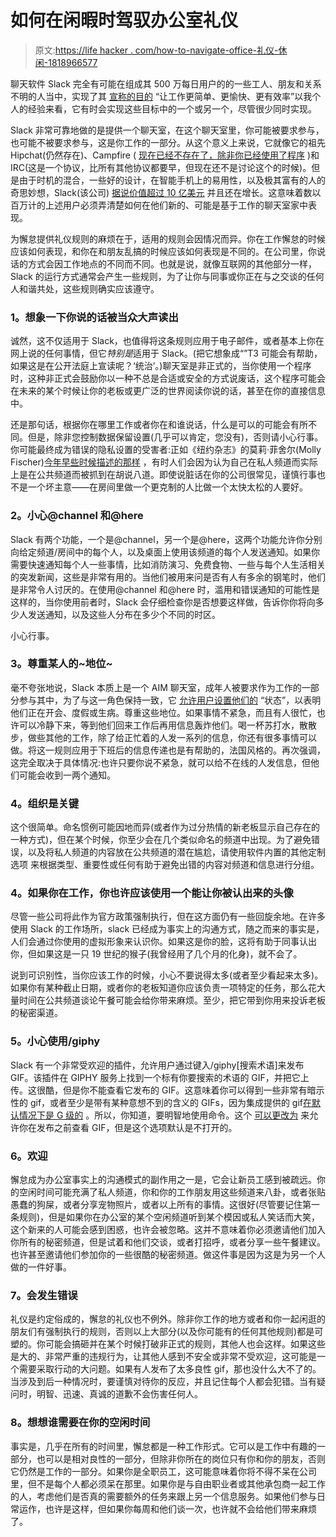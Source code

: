 # 如何在闲暇时驾驭办公室礼仪

> 原文:[https://life hacker . com/how-to-navigate-office-礼仪-休闲-1818966577](https://lifehacker.com/how-to-navigate-office-etiquette-on-slack-1818966577)

聊天软件 Slack 完全有可能在组成其 500 万每日用户的的一些工人、朋友和关系不明的人当中，实现了其 [宣称的目的](https://slack.com/about) “让工作更简单、更愉快、更有效率”以我个人的经验来看，它有时会实现这些目标中的一个或另一个，尽管很少同时实现。

Slack 非常可靠地做的是提供一个聊天室，在这个聊天室里，你可能被要求参与，也可能不被要求参与，这是你工作的一部分。从这个意义上来说，它就像它的祖先 Hipchat(仍然存在)、Campfire ( [现在已经不存在了，除非你已经使用了程序](https://basecamp.com/retired/campfire) )和 IRC(这是一个协议，比所有其他协议都要早，但现在还不是讨论这个的时候)。但是由于时机的混合，一些好的设计，在智能手机上的易用性，以及极其富有的人的奇思妙想，Slack(该公司) [据说价值超过 10 亿美元](https://www.crunchbase.com/organization/slack#/entity) 并且还在增长。这意味着数以百万计的上述用户必须弄清楚如何在他们新的、可能是基于工作的聊天室家中表现。

为懈怠提供礼仪规则的麻烦在于，适用的规则会因情况而异。你在工作懈怠的时候应该如何表现，和你在和朋友乱搞的时候应该如何表现是不同的。在公司里，你说话的方式会因工作地点的不同而不同。也就是说，就像互联网的其他部分一样，Slack 的运行方式通常会产生一些规则，为了让你与同事或你正在与之交谈的任何人和谐共处，这些规则确实应该遵守。

### **1。想象一下你说的话被当众大声读出**

诚然，这不仅适用于 Slack，也值得将这条规则应用于电子邮件，或者基本上你在网上说的任何事情，但它*特别是*适用于 Slack。(把它想象成“”T3 可能会有帮助，如果这是在公开法庭上宣读呢？‘统治’。)聊天室是非正式的，当你使用一个程序时，这种非正式会鼓励你以一种不总是合适或安全的方式说废话，这个程序可能会在未来的某个时候让你的老板或更广泛的世界阅读你说的话，甚至在你的直接信息中。

还是那句话，根据你在哪里工作或者你在和谁说话，什么是可以的可能会有所不同。但是，除非您控制数据保留设置(几乎可以肯定，您没有)，否则请小心行事。你可能最终成为错误的隐私设置的受害者:正如《纽约杂志》的莫莉·菲舍尔(Molly Fischer)[今年早些时候描述的那样](http://nymag.com/selectall/2017/05/what-has-slack-done-to-the-office.html) ，有时人们会因为认为自己在私人频道而实际上是在公共频道而被抓到在胡说八道。即使说脏话在你的公司很常见，谨慎行事也不是一个坏主意——在房间里做一个更克制的人比做一个太快太松的人要好。

### **2。小心@channel 和@here**

Slack 有两个功能，一个是@channel，另一个是@here，这两个功能允许你分别向给定频道/房间中的每个人，以及桌面上使用该频道的每个人发送通知。如果你需要快速通知每个人一些事情，比如消防演习、免费食物、一些与每个人生活相关的突发新闻，这些是非常有用的。当他们被用来问是否有人有多余的钢笔时，他们是非常令人讨厌的。在使用@channel 和@here 时，滥用和错误通知的可能性是这样的，当你使用前者时，Slack 会仔细检查你是否想要这样做，告诉你你将向多少人发送通知，以及这些人分布在多少个不同的时区。

小心行事。

### **3。尊重某人的~地位~**

毫不夸张地说，Slack 本质上是一个 AIM 聊天室，成年人被要求作为工作的一部分参与其中，为了与这一角色保持一致，它 [允许用户设置他们的](https://get.slack.help/hc/en-us/articles/201864558-Set-your-Slack-status-and-availability) “状态”，以表明他们正在开会、度假或生病。尊重这些地位。如果事情不紧急，而且有人很忙，也许可以冷静下来，等到他们回来工作后再用信息轰炸他们。喝一杯苏打水，散散步，做些其他的工作，除了给正忙着的人发一系列的信息，你还有很多事情可以做。将这一规则应用于下班后的信息传递也是有帮助的，法国风格的。再次强调，这完全取决于具体情况:也许只要你说不紧急，就可以给不在线的人发信息，但他们可能会收到一两个通知。

### **4。组织是关键**

这个很简单。命名惯例可能因地而异(或者作为过分热情的新老板显示自己存在的一种方式)，但在某个时候，你至少会在几个类似命名的频道中出现。为了避免错误，以及将私人频道的内容放在公共频道的潜在尴尬，请使用软件内置的其他定制选项 来根据类型、重要性或任何有助于避免出错的内容对频道和信息进行分组。

### **4。如果你在工作，你也许应该使用一个能让你被认出来的头像**

尽管一些公司将此作为官方政策强制执行，但在这方面仍有一些回旋余地。在许多使用 Slack 的工作场所，slack 已经成为事实上的沟通方式，随之而来的事实是，人们会通过你使用的虚拟形象来认识你。如果这是你的脸，这将有助于同事认出你，但如果这是一只 19 世纪的猴子(我曾经用了几个月的化身)，就不会了。

说到可识别性，当你应该工作的时候，小心不要说得太多(或者至少看起来太多)。如果你有某种截止日期，或者你的老板知道你应该负责一项特定的任务，那么花大量时间在公共频道谈论午餐可能会给你带来麻烦。至少，把它带到你用来投诉老板的秘密渠道。

### **5。小心使用/giphy**

Slack 有一个非常受欢迎的插件，允许用户通过键入/giphy[搜索术语]来发布 GIF。该插件在 GIPHY 服务上找到一个标有你要搜索的术语的 GIF，并把它上传。这很酷，但是你不能查看它发布的 GIF。这意味着你可以得到一些非常有暗示性的 gif，或者至少是带有某种意想不到的含义的 GIFs，因为集成提供的 gif[在默认情况下是 G 级的](https://get.slack.help/hc/en-us/articles/204714258-Add-Giphy-to-Slack#previews) 。所以，你知道，要明智地使用命令。这个 [可以更改为](https://mspoweruser.com/slack-finally-lets-preview-gif-sending/) 来允许你在发布之前查看 GIF，但是这个选项默认是不打开的。

### **6。欢迎**

懈怠成为办公室事实上的沟通模式的副作用之一是，它会让新员工感到被疏远。你的空闲时间可能充满了私人频道，你和你的工作朋友用这些频道来八卦，或者张贴愚蠢的狗屎，或者分享宠物照片，或者以上所有的事情。这很好(尽管要记住第一条规则)，但是如果你在办公室的某个空闲频道听到某个模因或私人笑话而大笑，这个新来的人可能会感到困惑，也许会被忽略。这并不意味着你必须邀请他们加入你所有的秘密频道，但是试着和他们交谈，或者打招呼，或者分享一些午餐建议。也许甚至邀请他们参加你的一些很酷的秘密频道。做这件事是因为这是为另一个人做的一件好事。

### **7。会发生错误**

礼仪是约定俗成的，懈怠的礼仪也不例外。除非你工作的地方或者和你一起闲逛的朋友们有强制执行的规则，否则以上大部分(以及你可能有的任何其他规则)都是可塑的。你可能会搞砸并在某个时候打破非正式的规则，其他人也会这样。如果这些是大的、非常严重的违规行为，让其他人感到不安全或非常不受欢迎，这可能是一个需要采取行动的大问题。如果有人发布了太多良性 gif，那也没什么大不了的。当涉及到后一种情况时，要谨慎对待你的反应，并且记住每个人都会犯错。当有疑问时，明智、迅速、真诚的道歉不会伤害任何人。

### **8。想想谁需要在你的空闲时间**

事实是，几乎在所有的时间里，懈怠都是一种工作形式。它可以是工作中有趣的一部分，也可以是相对良性的一部分，但除非你所在的岗位只有你和你的朋友，否则它仍然是工作的一部分。如果你是全职员工，这可能意味着你将不得不呆在公司里，但不是每个人都必须呆在那里。如果你是与自由职业者或其他承包商一起工作的人，考虑他们是否真的需要额外的任务来跟上另一个信息服务。如果他们参与日常运作，也许是这样，但如果你每周和他们谈一次，也许就不会给他们带来麻烦了。